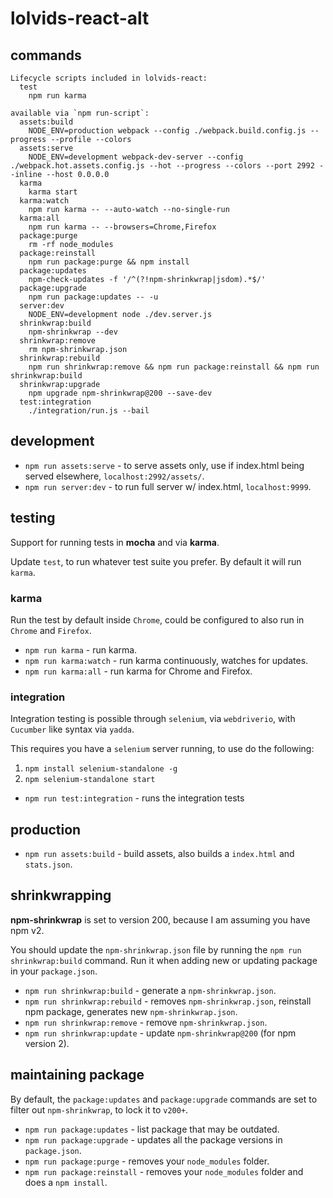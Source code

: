 # lolvids-react-alt

## commands

```
Lifecycle scripts included in lolvids-react:
  test
    npm run karma

available via `npm run-script`:
  assets:build
    NODE_ENV=production webpack --config ./webpack.build.config.js --progress --profile --colors
  assets:serve
    NODE_ENV=development webpack-dev-server --config ./webpack.hot.assets.config.js --hot --progress --colors --port 2992 --inline --host 0.0.0.0
  karma
    karma start
  karma:watch
    npm run karma -- --auto-watch --no-single-run
  karma:all
    npm run karma -- --browsers=Chrome,Firefox
  package:purge
    rm -rf node_modules
  package:reinstall
    npm run package:purge && npm install
  package:updates
    npm-check-updates -f '/^(?!npm-shrinkwrap|jsdom).*$/'
  package:upgrade
    npm run package:updates -- -u
  server:dev
    NODE_ENV=development node ./dev.server.js
  shrinkwrap:build
    npm-shrinkwrap --dev
  shrinkwrap:remove
    rm npm-shrinkwrap.json
  shrinkwrap:rebuild
    npm run shrinkwrap:remove && npm run package:reinstall && npm run shrinkwrap:build
  shrinkwrap:upgrade
    npm upgrade npm-shrinkwrap@200 --save-dev
  test:integration
    ./integration/run.js --bail
```

## development

- `npm run assets:serve` - to serve assets only, use if index.html being served elsewhere, `localhost:2992/assets/`.
- `npm run server:dev` - to run full server w/ index.html, `localhost:9999`.

## testing

Support for running tests in **mocha** and via **karma**.

Update `test`, to run whatever test suite you prefer. By default it will run `karma`.

### karma

Run the test by default inside `Chrome`, could be configured to also run in `Chrome` and `Firefox`.

- `npm run karma` - run karma.
- `npm run karma:watch` - run karma continuously, watches for updates.
- `npm run karma:all` - run karma for Chrome and Firefox.

### integration

Integration testing is possible through `selenium`, via `webdriverio`, with `Cucumber` like syntax via `yadda`.

This requires you have a `selenium` server running, to use do the following:

1. `npm install selenium-standalone -g`
2. `npm selenium-standalone start`

- `npm run test:integration` - runs the integration tests

## production

- `npm run assets:build` - build assets, also builds a `index.html` and `stats.json`.

## shrinkwrapping

**npm-shrinkwrap** is set to version 200, because I am assuming you have npm v2.

You should update the `npm-shrinkwrap.json` file by running the `npm run shrinkwrap:build` command. Run it when adding new or updating package in your `package.json`.

- `npm run shrinkwrap:build` - generate a `npm-shrinkwrap.json`.
- `npm run shrinkwrap:rebuild` - removes `npm-shrinkwrap.json`, reinstall npm package, generates new `npm-shrinkwrap.json`.
- `npm run shrinkwrap:remove` - remove `npm-shrinkwrap.json`.
- `npm run shrinkwrap:update` - update `npm-shrinkwrap@200` (for npm version 2).

## maintaining package

By default, the `package:updates` and `package:upgrade` commands are set to filter out `npm-shrinkwrap`, to lock it to `v200+`.

- `npm run package:updates` - list package that may be outdated.
- `npm run package:upgrade` - updates all the package versions in `package.json`.
- `npm run package:purge` - removes your `node_modules` folder.
- `npm run package:reinstall` - removes your `node_modules` folder and does a `npm install`.

